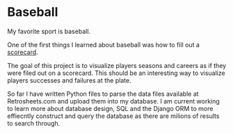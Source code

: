 # Baseball

My favorite sport is baseball.

One of the first things I learned about baseball was how to fill out a [scorecard](http://www.baseballscorecard.com/downloads/Scorecard-v.pdf).

The goal of this project is to visualize players seasons and careers as if they were filed out on a scorecard. This should be an interesting way to visualize players successes and failures at the plate.

So far I have written Python files to parse the data files available at Retrosheets.com and upload them into my database. I am current working to learn more about database design, SQL and the Django ORM to more effiecntly construct and query the database as there are milions of results to search through.
